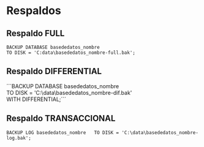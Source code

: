 # Respaldos  
## Respaldo FULL

```
BACKUP DATABASE basededatos_nombre  
TO DISK = 'C:data\basededatos_nombre-full.bak';
```
  
## Respaldo DIFFERENTIAL
´´´BACKUP DATABASE basededatos_nombre  
TO DISK = 'C:\data\basededatos_nombre-dif.bak'  
WITH DIFFERENTIAL;´´´
  
## Respaldo TRANSACCIONAL
``
BACKUP LOG basededatos_nombre  
TO DISK = 'C:\data\basededatos_nombre-log.bak';
``

